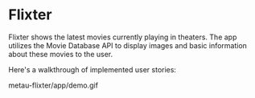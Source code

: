 # Flixter

Flixter shows the latest movies currently playing in theaters. The app utilizes the Movie Database API to display images and basic information about these movies to the user.

Here's a walkthrough of implemented user stories:

metau-flixter/app/demo.gif
